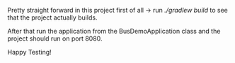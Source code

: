 Pretty straight forward in this project first of all -> run *./gradlew build* to see that
the project actually builds. 

After that run the application from the BusDemoApplication class and the project should run on
port 8080. 

Happy Testing! 
